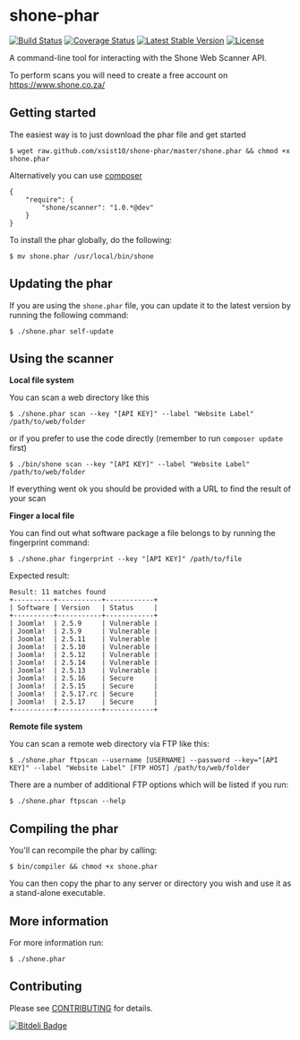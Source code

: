 shone-phar
=======

[![Build Status](https://travis-ci.org/xsist10/shone-phar.png?branch=master)](https://travis-ci.org/xsist10/shone-phar)
[![Coverage Status](https://coveralls.io/repos/xsist10/shone-phar/badge.png)](https://coveralls.io/r/xsist10/shone-phar)
[![Latest Stable Version](https://poser.pugx.org/shone/scanner/version.png)](https://packagist.org/packages/shone/scanner)
[![License](https://poser.pugx.org/shone/scanner/license.png)](https://packagist.org/packages/shone/scanner)

A command-line tool for interacting with the Shone Web Scanner API.

To perform scans you will need to create a free account on https://www.shone.co.za/

Getting started
-----

The easiest way is to just download the phar file and get started

    $ wget raw.github.com/xsist10/shone-phar/master/shone.phar && chmod +x shone.phar

Alternatively you can use [composer](http://www.getcomposer.org)

    {
        "require": {
            "shone/scanner": "1.0.*@dev"
        }
    }

To install the phar globally, do the following:

    $ mv shone.phar /usr/local/bin/shone


Updating the phar
-----
If you are using the `shone.phar` file, you can update it to the latest version by running the following command:

    $ ./shone.phar self-update


Using the scanner
-----

**Local file system**

You can scan a web directory like this

    $ ./shone.phar scan --key "[API KEY]" --label "Website Label" /path/to/web/folder

or if you prefer to use the code directly (remember to run `composer update` first)

    $ ./bin/shone scan --key "[API KEY]" --label "Website Label" /path/to/web/folder

If everything went ok you should be provided with a URL to find the result of your scan


**Finger a local file**

You can find out what software package a file belongs to by running the fingerprint command:

    $ ./shone.phar fingerprint --key "[API KEY]" /path/to/file


Expected result:

    Result: 11 matches found
    +----------+-----------+------------+
    | Software | Version   | Status     |
    +----------+-----------+------------+
    | Joomla!  | 2.5.9     | Vulnerable |
    | Joomla!  | 2.5.9     | Vulnerable |
    | Joomla!  | 2.5.11    | Vulnerable |
    | Joomla!  | 2.5.10    | Vulnerable |
    | Joomla!  | 2.5.12    | Vulnerable |
    | Joomla!  | 2.5.14    | Vulnerable |
    | Joomla!  | 2.5.13    | Vulnerable |
    | Joomla!  | 2.5.16    | Secure     |
    | Joomla!  | 2.5.15    | Secure     |
    | Joomla!  | 2.5.17.rc | Secure     |
    | Joomla!  | 2.5.17    | Secure     |
    +----------+-----------+------------+



**Remote file system**

You can scan a remote web directory via FTP like this:

    $ ./shone.phar ftpscan --username [USERNAME] --password --key="[API KEY]" --label "Website Label" [FTP HOST] /path/to/web/folder

There are a number of additional FTP options which will be listed if you run:

    $ ./shone.phar ftpscan --help



Compiling the phar
-----
You'll can recompile the phar by calling:

    $ bin/compiler && chmod +x shone.phar

You can then copy the phar to any server or directory you wish and use it as a stand-alone executable.


More information
-----

For more information run:

    $ ./shone.phar



Contributing
----

Please see [CONTRIBUTING](https://github.com/xsist10/shone-phar/blob/master/CONTRIBUTING.md) for details.


[![Bitdeli Badge](https://d2weczhvl823v0.cloudfront.net/xsist10/shone-phar/trend.png)](https://bitdeli.com/free "Bitdeli Badge")
